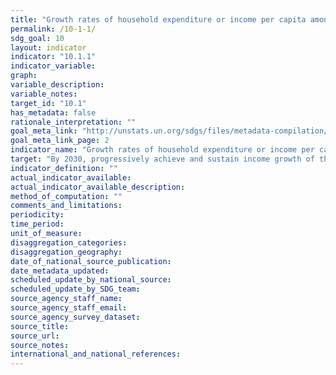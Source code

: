 ```yaml
---
title: "Growth rates of household expenditure or income per capita among the bottom 40 per cent of the population and the total population"
permalink: /10-1-1/
sdg_goal: 10
layout: indicator
indicator: "10.1.1"
indicator_variable: 
graph: 
variable_description: 
variable_notes: 
target_id: "10.1"
has_metadata: false
rationale_interpretation: ""
goal_meta_link: "http://unstats.un.org/sdgs/files/metadata-compilation/Metadata-Goal-10.pdf"
goal_meta_link_page: 2
indicator_name: "Growth rates of household expenditure or income per capita among the bottom 40 per cent of the population and the total population"
target: "By 2030, progressively achieve and sustain income growth of the bottom 40 per cent of the population at a rate higher than the national average."
indicator_definition: ""
actual_indicator_available: 
actual_indicator_available_description: 
method_of_computation: ""
comments_and_limitations: 
periodicity: 
time_period: 
unit_of_measure: 
disaggregation_categories: 
disaggregation_geography: 
date_of_national_source_publication: 
date_metadata_updated: 
scheduled_update_by_national_source: 
scheduled_update_by_SDG_team: 
source_agency_staff_name: 
source_agency_staff_email: 
source_agency_survey_dataset: 
source_title: 
source_url: 
source_notes: 
international_and_national_references: 
---
```


